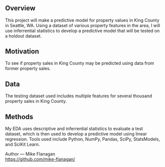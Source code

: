 # 
## Overview  
This project will make a predictive model for property values in King County in Seattle, WA. Using a dataset of various property features in the area, I will use inferrential statistics to develop a predictive model that will be tested on a holdout dataset.

## Motivation  
To see if property sales in King County may be predicted using data from former property sales.

## Data  
The testing dataset used includes multiple features for several thousand property sales in King County.

## Methods  
My EDA uses descriptive and inferrential statistics to evaluate a test dataset, which is then used to develop a predictive model using linear regression.
Tools used include Python, NumPy, Pandas, SciPy, StatsModels, and SciKit Learn.

Author — Mike Flanagan  
https://github.com/mike-flanagan/
